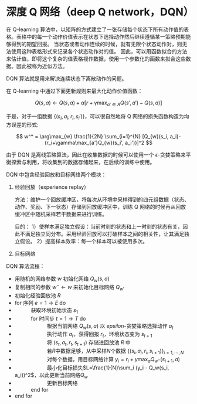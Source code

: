 # 深度 Q 网络（deep Q network，DQN）

在 Q-learning 算法中，以矩阵的方式建立了一张存储每个状态下所有动作值的表格。表格中的每一个动作价值表示在状态下选择动作然后继续遵循某一策略预期能够得到的期望回报。
当状态或者动作连续的时候，就有无限个状态动作对，则无法使用这种表格形式来记录各个状态动作对的值。
因此，可以用函数拟合的方法来估计值，即将这个复杂的值表格视作数据，使用一个参数化的函数来拟合这些数据。因此被称为近似方法。

DQN 算法就是用来解决连续状态下离散动作的问题。

在 Q-learning 中通过下面更新规则来最大化动作价值函数：

$$
Q(s, a) \leftarrow Q(s, a) + \alpha[r + \gamma \max_{a'\in A}Q(s', a') - Q(s, a)]
$$

于是，对于一组数据 $\{(s_i, a_i, r_i, s_i')\}$，可以很自然地将 Q 网络的损失函数构造为均方误差的形式:

$$
w^* = \arg\max_{w} \frac{1}{2N} \sum_{i=1}^{N} [Q_{w}(s_i, a_i)-(r_i+\gamma\max_{a'}Q_{w}(s_i', a_i'))]^2
$$

由于 DQN 是离线策略算法，因此在收集数据的时候可以使用一个 $\epsilon$-贪婪策略来平衡探索与利用，将收集到的数据存储起来，在后续的训练中使用。

DQN 中包含经验回放和目标网络两个模块：

1. 经验回放（experience replay）

   方法：维护一个回放缓冲区，将每次从环境中采样得到的四元组数据（状态、动作、奖励、下一状态）存储到回放缓冲区中，训练 Q 网络的时候再从回放缓冲区中随机采样若干数据来进行训练。

   目的：
   1）使样本满足独立假设：当前时刻的状态和上一时刻的状态有关，因此不满足独立同分布。采用经验回放可以打破样本之间的相关性，让其满足独立假设。
   2）提高样本效率：每一个样本可以被使用多次。
2. 目标网络

DQN 算法流程：

- 用随机的网络参数 $w$ 初始化网络 $Q_w(s, a)$
- 复制相同的参数 $w^- \leftarrow w$ 来初始化目标网络 $Q_{w'}$
- 初始化经验回放池 $R$
- for 序列 $e=1 \rightarrow E$ do
- &ensp; &ensp; &ensp; &ensp; 获取环境初始状态 $s_1$
- &ensp; &ensp; &ensp; &ensp; for 时间步 $t=1 \rightarrow T$ do
- &ensp; &ensp; &ensp; &ensp; &ensp; &ensp; &ensp; &ensp; 根据当前网络 $Q_w(s, a)$ 以 $epsilon$-贪婪策略选择动作 $a_t$
- &ensp; &ensp; &ensp; &ensp; &ensp; &ensp; &ensp; &ensp; 执行动作 $a_t$，获得回报 $r_t$，环境状态变为 $s_{t+1}$
- &ensp; &ensp; &ensp; &ensp; &ensp; &ensp; &ensp; &ensp; 将 $(s_t, a_t, r_t, s_{t+1})$ 存储进回放池 $R$ 中
- &ensp; &ensp; &ensp; &ensp; &ensp; &ensp; &ensp; &ensp; 若$R$中数据足够，从中采样$N$个数据 $\{(s_i, a_i, r_i, s_{i+1})\}_{i=1,\cdots, N}$
- &ensp; &ensp; &ensp; &ensp; &ensp; &ensp; &ensp; &ensp; 对每个数据，用目标网络计算 $y_i = r_i + \gamma\max_{a}Q_{w^-}(s_{i+1}, a)$
- &ensp; &ensp; &ensp; &ensp; &ensp; &ensp; &ensp; &ensp; 最小化目标损失$L=\frac{1}{N}\sum_i (y_i - Q_w(s_i, a_i))^2$，以此更新当前网络$Q_w$
- &ensp; &ensp; &ensp; &ensp; &ensp; &ensp; &ensp; &ensp; 更新目标网络
- &ensp; &ensp; &ensp; &ensp; end for
- end for
